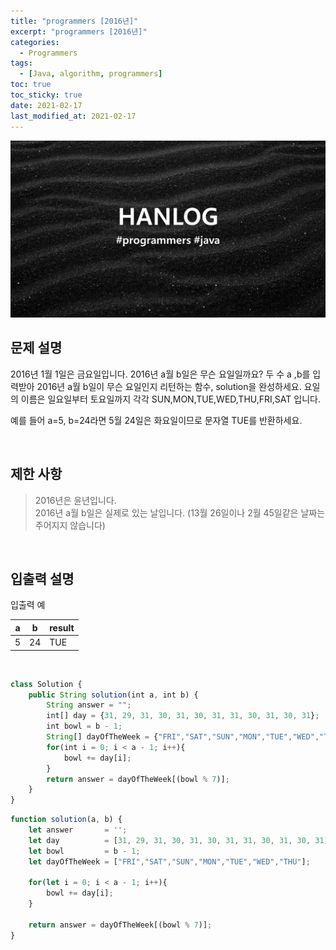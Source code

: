 ```yaml
---
title: "programmers [2016년]"
excerpt: "programmers [2016년]"
categories:
  - Programmers
tags:
  - [Java, algorithm, programmers]
toc: true
toc_sticky: true
date: 2021-02-17
last_modified_at: 2021-02-17
---
```


![HAN.jpg](/assets/images/programmers.png)

## 문제 설명

2016년 1월 1일은 금요일입니다. 2016년 a월 b일은 무슨 요일일까요? 두 수 a ,b를 입력받아 2016년 a월 b일이 무슨 요일인지 리턴하는 함수, solution을 완성하세요. 요일의 이름은 일요일부터 토요일까지 각각 SUN,MON,TUE,WED,THU,FRI,SAT 입니다.

예를 들어 a=5, b=24라면 5월 24일은 화요일이므로 문자열 TUE를 반환하세요.

<br>

## 제한 사항

> 2016년은 윤년입니다.<br>
2016년 a월 b일은 실제로 있는 날입니다. (13월 26일이나 2월 45일같은 날짜는 주어지지 않습니다)

<br>

## 입출력 설명

입출력 예

|a|b|result|
|------|---|---|
|5|24|TUE|

<br>

```js
class Solution {
    public String solution(int a, int b) {
        String answer = "";
        int[] day = {31, 29, 31, 30, 31, 30, 31, 31, 30, 31, 30, 31};
        int bowl = b - 1;
        String[] dayOfTheWeek = {"FRI","SAT","SUN","MON","TUE","WED","THU"};
        for(int i = 0; i < a - 1; i++){
            bowl += day[i];
        }
        return answer = dayOfTheWeek[(bowl % 7)];
    }
}
```

```js
function solution(a, b) {
    let answer       = '';
    let day          = [31, 29, 31, 30, 31, 30, 31, 31, 30, 31, 30, 31];
    let bowl         = b - 1;
    let dayOfTheWeek = ["FRI","SAT","SUN","MON","TUE","WED","THU"];
    
    for(let i = 0; i < a - 1; i++){
        bowl += day[i];
    }
    
    return answer = dayOfTheWeek[(bowl % 7)];
}
```
